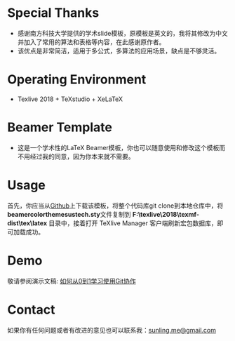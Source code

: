 # Special Thanks 
* 感谢南方科技大学提供的学术slide模板，原模板是英文的，我将其修改为中文并加入了常用的算法和表格等内容，在此感谢原作者。
* 该优点是非常简洁，适用于多公式，多算法的应用场景，缺点是不够灵活。

# Operating Environment
* Texlive 2018 + TeXstudio + XeLaTeX

# Beamer Template
* 这是一个学术性的LaTeX Beamer模板，你也可以随意使用和修改这个模板而不用经过我的同意，因为你本来就不需要。

# Usage

首先，你应当从[Github](https://github.com/chungling/Latex-Beamer-Template/tree/master/Latex-Beamer-Template-master)上下载该模板，将整个代码库git clone到本地仓库中，将**beamercolorthemesustech.sty**文件复制到 **F:\texlive\2018\texmf-dist\tex\latex** 目录中，接着打开 TeXlive Manager 客户端刷新宏包数据库，即可加载成功。

# Demo

敬请参阅演示文稿: [如何从0到1学习使用Git协作](https://github.com/max-studio/gitStudy/blob/master/slides/Slides_Songling.pdf)


# Contact 

如果你有任何问题或者有改进的意见也可以联系我：sunling.me@gmail.com
